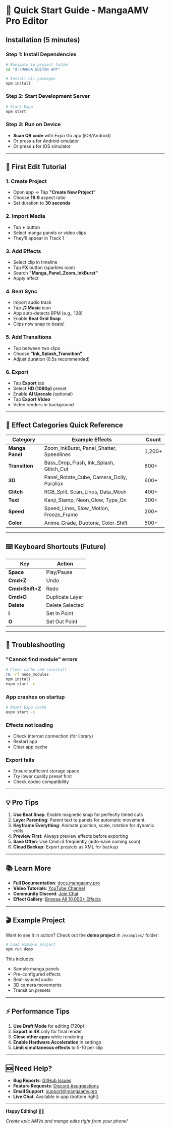# 🚀 Quick Start Guide - MangaAMV Pro Editor

## Installation (5 minutes)

### Step 1: Install Dependencies

```bash
# Navigate to project folder
cd "d:\MANGA EDITOR APP"

# Install all packages
npm install
```

### Step 2: Start Development Server

```bash
# Start Expo
npm start
```

### Step 3: Run on Device

- **Scan QR code** with Expo Go app (iOS/Android)
- Or press **`a`** for Android emulator
- Or press **`i`** for iOS simulator

---

## 📱 First Edit Tutorial

### 1. Create Project
- Open app → Tap **"Create New Project"**
- Choose **16:9** aspect ratio
- Set duration to **30 seconds**

### 2. Import Media
- Tap **+** button
- Select manga panels or video clips
- They'll appear in Track 1

### 3. Add Effects
- Select clip in timeline
- Tap **FX** button (sparkles icon)
- Search **"Manga_Panel_Zoom_InkBurst"**
- Apply effect

### 4. Beat Sync
- Import audio track
- Tap **♫ Music** icon
- App auto-detects BPM (e.g., 128)
- Enable **Beat Grid Snap**
- Clips now snap to beats!

### 5. Add Transitions
- Tap between two clips
- Choose **"Ink_Splash_Transition"**
- Adjust duration (0.5s recommended)

### 6. Export
- Tap **Export** tab
- Select **HD (1080p)** preset
- Enable **AI Upscale** (optional)
- Tap **Export Video**
- Video renders in background

---

## 🎨 Effect Categories Quick Reference

| Category | Example Effects | Count |
|----------|----------------|-------|
| **Manga Panel** | Zoom_InkBurst, Panel_Shatter, Speedlines | 1,200+ |
| **Transition** | Bass_Drop_Flash, Ink_Splash, Glitch_Cut | 800+ |
| **3D** | Panel_Rotate_Cube, Camera_Dolly, Parallax | 600+ |
| **Glitch** | RGB_Split, Scan_Lines, Data_Mosh | 400+ |
| **Text** | Kanji_Stamp, Neon_Glow, Type_On | 300+ |
| **Speed** | Speed_Lines, Slow_Motion, Freeze_Frame | 200+ |
| **Color** | Anime_Grade, Duotone, Color_Shift | 500+ |

---

## ⌨️ Keyboard Shortcuts (Future)

| Key | Action |
|-----|--------|
| **Space** | Play/Pause |
| **Cmd+Z** | Undo |
| **Cmd+Shift+Z** | Redo |
| **Cmd+D** | Duplicate Layer |
| **Delete** | Delete Selected |
| **I** | Set In Point |
| **O** | Set Out Point |

---

## 🐛 Troubleshooting

### "Cannot find module" errors
```bash
# Clear cache and reinstall
rm -rf node_modules
npm install
expo start -c
```

### App crashes on startup
```bash
# Reset Expo cache
expo start -c
```

### Effects not loading
- Check internet connection (for library)
- Restart app
- Clear app cache

### Export fails
- Ensure sufficient storage space
- Try lower quality preset first
- Check codec compatibility

---

## 💡 Pro Tips

1. **Use Beat Snap**: Enable magnetic snap for perfectly timed cuts
2. **Layer Parenting**: Parent text to panels for automatic movement
3. **Keyframe Everything**: Animate position, scale, rotation for dynamic edits
4. **Preview First**: Always preview effects before exporting
5. **Save Often**: Use Cmd+S frequently (auto-save coming soon)
6. **Cloud Backup**: Export projects as XML for backup

---

## 📚 Learn More

- **Full Documentation**: [docs.mangaamv.pro](https://docs.mangaamv.pro)
- **Video Tutorials**: [YouTube Channel](https://youtube.com/@mangaamvpro)
- **Community Discord**: [Join Chat](https://discord.gg/mangaamv)
- **Effect Gallery**: [Browse All 10,000+ Effects](https://mangaamv.pro/effects)

---

## 🎬 Example Project

Want to see it in action? Check out the **demo project** in `/examples/` folder:

```bash
# Load example project
npm run demo
```

This includes:
- Sample manga panels
- Pre-configured effects
- Beat-synced audio
- 3D camera movements
- Transition presets

---

## ⚡ Performance Tips

1. **Use Draft Mode** for editing (720p)
2. **Export in 4K** only for final render
3. **Close other apps** while rendering
4. **Enable Hardware Acceleration** in settings
5. **Limit simultaneous effects** to 5-10 per clip

---

## 🆘 Need Help?

- **Bug Reports**: [GitHub Issues](https://github.com/mangaamv/issues)
- **Feature Requests**: [Discord #suggestions](https://discord.gg/mangaamv)
- **Email Support**: support@mangaamv.pro
- **Live Chat**: Available in app (bottom right)

---

**Happy Editing! 🎨✨**

*Create epic AMVs and manga edits right from your phone!*
